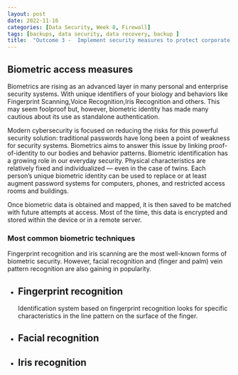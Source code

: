 ```yaml
---
layout: post
date: 2022-11-16
categories: [Data Security, Week 8, Firewall]
tags: [backups, data security, data recovery, backup ]
title:  "Outcome 3 -  Implement security measures to protect corporate data - Week 10"
---
```


##  Biometric access measures


Biometrics are rising as an advanced layer in many personal and enterprise security systems. With unique identifiers of your biology and behaviors like Fingerprint Scanning,Voice Recognition,Iris Recognition and others. This may seem foolproof but, however, biometric identity has made many cautious about its use as standalone authentication.

Modern cybersecurity is focused on reducing the risks for this powerful security solution: traditional passwords have long been a point of weakness for security systems. Biometrics aims to answer this issue by linking proof-of-identity to our bodies and behavior patterns.
Biometric identification has a growing role in our everyday security. Physical characteristics are relatively fixed and individualized — even in the case of twins. Each person’s unique biometric identity can be used to replace or at least augment password systems for computers, phones, and restricted access rooms and buildings.

Once biometric data is obtained and mapped, it is then saved to be matched with future attempts at access. Most of the time, this data is encrypted and stored within the device or in a remote server.



### Most common biometric techniques 

Fingerprint recognition and iris scanning are the most well-known forms of biometric security. However, facial recognition and (finger and palm) vein pattern recognition are also gaining in popularity. 

 - <h2>Fingerprint recognition</h2>

    Identification system based on fingerprint recognition looks for specific characteristics in the line pattern on the surface of the finger.


 - <h2>Facial recognition</h2>




 - <h2>Iris recognition</h2>
